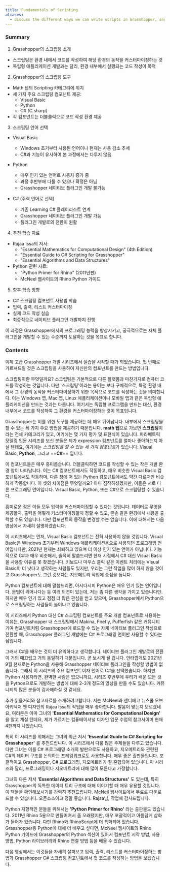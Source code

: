```yaml
---
title: Fundamentals of Scripting
aliases:
  - discuss the different ways we can write scripts in Grasshopper, and offer some additional reference material.
---
```

### Summary

1. Grasshopper의 스크립팅 소개
- 스크립팅은 환경 내에서 코드를 작성하여 해당 환경의 동작을 커스터마이징하는 것
- 독립형 애플리케이션 개발과는 달리, 환경 내부에서 실행되는 코드 작성이 목적

2. Grasshopper의 스크립팅 도구
- Math 탭의 Scripting 카테고리에 위치
- 세 가지 주요 스크립팅 컴포넌트 제공:
  * Visual Basic
  * Python
  * C# (C sharp)
- 각 컴포넌트는 더블클릭으로 코드 작성 환경 제공

3. 스크립팅 언어 선택
- Visual Basic
  * Windows 초기부터 사용된 언어이나 현재는 사용 감소 추세
  * C#과 기능이 유사하여 본 과정에서는 다루지 않음

- Python
  * 매우 인기 있는 언어로 사용자 증가 중
  * 과정 후반부에 다룰 수 있으나 확정은 아님
  * Grasshopper 네이티브 플러그인 개발 불가능

- C# (주력 언어로 선택)
  * 기존 Learning C# 플레이리스트 연계
  * Grasshopper 네이티브 플러그인 개발 가능
  * 플러그인 개발로의 전환이 원활

4. 추천 학습 자료
- Rajaa Issa의 저서:
  * "Essential Mathematics for Computational Design" (4th Edition)
  * "Essential Guide to C# Scripting for Grasshopper"
  * "Essential Algorithms and Data Structures"
- Python 관련 자료:
  * "Python Primer for Rhino" (2011년판)
  * McNeel 웹사이트의 Rhino Python 가이드

5. 향후 학습 방향
- C# 스크립팅 컴포넌트 사용법 학습
- 입력, 출력, 리스트 커스터마이징
- 실제 코드 작성 실습
- 최종적으로 네이티브 플러그인 개발까지 진행

이 과정은 Grasshopper에서의 프로그래밍 능력을 향상시키고, 궁극적으로는 자체 플러그인을 개발할 수 있는 수준까지 도달하는 것을 목표로 합니다.



### Contents

이제 고급 Grasshopper 개발 시리즈에서 실습을 시작할 때가 되었습니다. 첫 번째로 가르쳐드릴 것은 스크립팅을 사용하여 자신만의 컴포넌트를 만드는 방법입니다.

스크립팅이란 무엇일까요? 스크립팅은 기본적으로 다른 플랫폼과 마찬가지로 컴퓨터 코드를 작성하는 것입니다. 다만 '스크립팅'이라는 용어는 보다 구체적으로, 특정 환경 내에서 그 환경의 동작을 커스터마이징하기 위한 목적으로 코드를 작성하는 것을 의미합니다. 이는 Windows 앱, Mac 앱, Linux 애플리케이션이나 모바일 앱과 같은 독립형 애플리케이션을 만드는 것과는 다릅니다. 여기서는 독립형 프로그램을 만드는 대신, 환경 내부에서 코드를 작성하여 그 환경을 커스터마이징하는 것이 목표입니다.

Grasshopper는 이를 위한 도구를 제공하는 데 매우 뛰어납니다. 내부에서 스크립팅을 할 수 있는 세 가지 주요 방법을 제공하기 때문입니다. **math 탭**으로 가보면 **스크립팅**이라는 전체 카테고리가 있고, 여기에는 몇 가지 평가 및 표현식이 있습니다. 파라메트릭 모델링 입문 시리즈를 보신 분들은 제가 expression 컴포넌트를 얼마나 좋아하는지 아실 텐데요, 여기에는 *스크립팅을 할 수 있는 세 가지 컴포넌트*가 있습니다: Visual Basic, **Python**, 그리고 ==**C#**== 입니다.

이 컴포넌트들은 매우 흥미롭습니다. 더블클릭하면 코드를 작성할 수 있는 작은 개발 환경 창이 나타납니다. 이는 C# 컴포넌트에서도 작동하고, 매우 비슷한 Visual Basic 컴포넌트에서도 작동하며, 다른 창에 떠 있는 Python 컴포넌트에서도 약간 다르지만 비슷하게 작동합니다. 이 셋의 차이점은 무엇일까요? 아마 짐작하셨겠지만, 이들은 서로 다른 프로그래밍 언어입니다. Visual Basic, Python, 또는 C#으로 스크립팅할 수 있습니다.

흥미로운 점은 이들 모두 입력을 커스터마이징할 수 있다는 것입니다. 데이터로 무엇을 제공할지, 출력을 어떻게 커스터마이징할지 정할 수 있고, 콘솔 같은 환경에서 내용을 출력할 수도 있습니다. 다만 컴포넌트의 동작을 변경할 수는 없습니다. 이에 대해서는 다음 영상에서 자세히 설명하겠습니다.

이 시리즈에서는 먼저, Visual Basic 컴포넌트는 전혀 사용하지 않을 것입니다. Visual Basic은 Windows 초기부터 Windows 애플리케이션용으로 사용되던 프로그래밍 언어입니다만, 2021년 현재는 쇠퇴하고 있으며 더 이상 인기 있는 언어가 아닙니다. 기능적으로 C#과 매우 비슷해서, 솔직히 말씀드리면 현재 시점에서 C# 대신 Visual Basic을 사용할 이유를 못 찾겠습니다. 키보드나 마우스 클릭 같은 이벤트 처리에는 Visual Basic이 더 낫다고 생각하는 사람들도 있지만, 우리는 그런 작업을 많이 하지 않을 것이고 Grasshopper도 그런 것보다는 지오메트리 작업에 중점을 둡니다.

Python 컴포넌트에 대해 말씀드리면, 아시다시피 Python은 매우 인기 있는 언어입니다. 문법이 뛰어나다는 등 여러 의견이 있는데, 저는 좀 다른 생각을 가지고 있습니다만. 하지만 매우 인기 있고 점점 더 많은 관심을 받고 있으며, Grasshopper에서 Python으로 스크립팅하는 사람들이 늘어나고 있습니다. 

이 시리즈에서 Python 대신 C# 스크립팅 컴포넌트를 주요 개발 컴포넌트로 사용하는 이유는, Grasshopper 내 스크립팅에서 Makina, Firefly, Pufferfish 같은 커뮤니티 기여 컴포넌트처럼 Grasshopper에 로드할 수 있는 자체 네이티브 플러그인 작성으로 전환할 때, Grasshopper 플러그인 개발에는 C# 프로그래밍 언어만 사용할 수 있다는 점입니다.

그래서 C#을 배우는 것이 더 유익하다고 생각합니다. 네이티브 플러그인 개발로의 전환이 거의 매끄럽고 거의 동일하기 때문입니다. 곧 보시게 될 겁니다. 안타깝게도 2021년 9월 현재로는 Python을 사용해 Grasshopper 네이티브 플러그인을 작성할 방법이 없습니다. 그래서 이 시리즈의 주요 컴포넌트이자 언어로 C#을 선택했습니다. 하지만 Python 사용자라면, 완벽한 사람은 없으니까요, 시리즈 후반부에 우리가 배운 모든 것을 Python으로도 개발하는 방법에 대해 2-3개 정도의 영상을 만들 수도 있습니다. 커뮤니티의 많은 분들이 감사해하실 것 같네요.

추가 읽을거리와 참고자료를 소개하려고합니다. 저는 McNeel과 샌디에고 뉴스쿨 오브 아키텍처 앤 디자인의 Rajaa Issa의 작업을 매우 좋아합니다. 발음이 맞는지 모르겠네요,  여러분은 아마 그녀의 **'Essential Mathematics for Computational Design'** 을 알고 계실 텐데요, 제가 가르치는 컴퓨테이셔널 디자인 입문 수업의 참고서이며 현재 4판까지 나왔습니다.

특히 이 시리즈를 위해서는 그녀의 최근 저서 **'Essential Guide to C# Scripting for Grasshopper'** 를 추천드립니다. 이 시리즈에서 다룰 많은 주제들을 다루고 있습니다. 다만 그녀는 이를 C# 프로그래밍 소개의 발판으로도 사용하고, 지오메트리와 관련된 C#의 데이터 구조를 논의하는 프레임워크로도 사용합니다. 매우 좋은 출판물입니다. 포괄적이고 Grasshopper, C# 프로그래밍, 지오메트리가 잘 혼합되어 있습니다. 이 시리즈와 달리, 프로그래밍이나 지오메트리에 대해 많이 모른다고 가정합니다.

그녀의 다른 저서 **'Essential Algorithms and Data Structures'** 도 있는데, 특히 Grasshopper의 독특한 데이터 트리 구조에 대해 이야기할 때 매우 유용할 것입니다. 이 책들을 확인해보시기를 강력히 추천드립니다. McNeil 웹사이트에서 무료로 다운로드할 수 있습니다. 오픈소스이고 정말 좋습니다. Rajaa님, 작업에 감사드립니다.

Python 지향적인 분들을 위해서는 **'Python Primer for Rhino'** 라는 출판물도 있습니다. 2011년 Rhino 5용으로 만들어져서 좀 오래됐지만, 매우 포괄적이고 아름답게 삽화가 들어가 있습니다. 다만 Rhino와 RhinoScript에 더 특화되어 있습니다. Grasshopper용 Python에 대해 더 배우고 싶다면, McNeel 웹사이트의 Rhino Python 가이드에 Grasshopper의 Python 섹션이 있어서 컴포넌트 시작 방법, 사용 방법, Python 라이브러리와 Rhino 연결 방법 등을 배울 수 있습니다.

다음 영상에서는 이것들을 자세히 살펴보고 입력, 출력, 리스트를 커스터마이징하는 방법과 Grasshopper C# 스크립팅 컴포넌트에서 첫 코드를 작성하는 방법을 보겠습니다. 